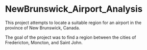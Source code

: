# NewBrunswick_Airport_Analysis

This project attempts to locate a suitable region for an airport in the province of New Brunswick, Canada.

The goal of the project was to find a region between the cities of Fredericton, Moncton, and Saint John. 

